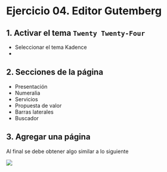 # Ejercicio 04. Editor Gutemberg

## 1. Activar el tema `Twenty Twenty-Four`
- Seleccionar el tema Kadence
-
## 2. Secciones de la página
- Presentación
- Numeralia
- Servicios
- Propuesta de valor
- Barras laterales
- Buscador

## 3. Agregar una página 
Al final se debe obtener algo similar a lo siguiente

![](https://i.imgur.com/Rb5qbYK.png)
<!--stackedit_data:
eyJoaXN0b3J5IjpbMTQ4NDkwNjExNywtNjY4NTI1MDMzLDczMT
c2MjU0NCw2OTgwMzQ2MjIsLTQwMjE5ODQyNywxNTkxMTcwMjc4
LC0yMDg4NzgzNzcxLDE5NDYxNjgyMzMsNTAxMDYyOTRdfQ==
-->